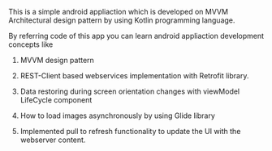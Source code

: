 
This is a simple android appliaction which is developed on MVVM Architectural design pattern by using Kotlin programming language.

By referring code of this app you can learn android appliaction development concepts like

1) MVVM design pattern

2) REST-Client based webservices implementation with Retrofit library.

3) Data restoring during screen orientation changes with viewModel LifeCycle component

4) How to load images asynchronously by using Glide library

5) Implemented pull to refresh functionality to update the UI with the webserver content.
